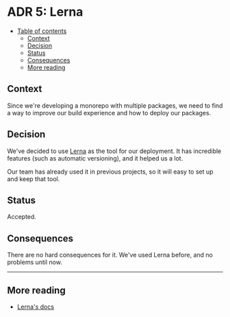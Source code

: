 # ADR 5: Lerna

* [Table of contents](#)
  * [Context](#context)
  * [Decision](#decision)
  * [Status](#status)
  * [Consequences](#consequences)
  * [More reading](#more-reading)

## Context

Since we're developing a monorepo with multiple packages, we need to find a way to improve our build experience and how to deploy our packages.

## Decision

We've decided to use [Lerna](https://lerna.js.org/) as the tool for our deployment. It has incredible features (such as automatic versioning), and it helped us a lot.

Our team has already used it in previous projects, so it will easy to set up and keep that tool.

## Status

Accepted.

## Consequences

There are no hard consequences for it. We've used Lerna before, and no problems until now.

---

## More reading

* [Lerna's docs](https://lerna.js.org/)
